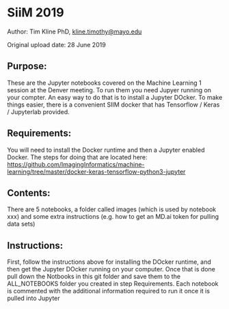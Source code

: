 # SiiM 2019

Author: Tim Kline PhD, kline.timothy@mayo.edu

Original upload date: 28 June 2019

Purpose:
--
These are the Jupyter notebooks covered on the Machine Learning 1 session at the Denver meeting. To run them you need Jupyer running on your compter. An easy way to do that is to install a Jupyter DOcker. To make things easier, there is a convenient SIIM docker that has Tensorflow / Keras / Jupyterlab provided.

Requirements:
--
You will need to install the Docker runtime and then a Jupyter enabled Docker. The steps for doing that are located here: https://github.com/ImagingInformatics/machine-learning/tree/master/docker-keras-tensorflow-python3-jupyter

Contents:
--
There are 5 notebooks, a folder called images (which is used by notebook xxx) and some extra instructions (e.g. how to get an MD.ai token for pulling data sets)

Instructions:
--
First, follow the instructions above for installing the DOcker runtime, and then get the Jupyter DOcker running on your computer. Once that is done pull down the Notbooks in this git folder and save them to the ALL_NOTEBOOKS folder you created in step Requirements. 
Each notebook is commented with the additional information required to run it once it is pulled into Jupyter




